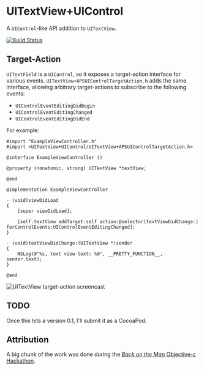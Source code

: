 # UITextView+UIControl

A `UIControl`-like API addition to `UITextView`.

[![Build Status](https://travis-ci.org/andrewsardone/UITextView-UIControl.png?branch=ci)](https://travis-ci.org/andrewsardone/UITextView-UIControl)

## Target-Action

`UITextField` is a `UIControl`, so it exposes a target-action interface for various events. `UITextView+APSUIControlTargetAction.h` adds the same interface, allowing arbitrary target-actions to subscribe to the following events:

- `UIControlEventEditingDidBegin`
- `UIControlEventEditingChanged`
- `UIControlEventEditingDidEnd`

For example:

```objc
#import "ExampleViewController.h"
#import <UITextView+UIControl/UITextView+APSUIControlTargetAction.h>

@interface ExampleViewController ()

@property (nonatomic, strong) UITextView *textView;

@end

@implementation ExampleViewController

- (void)viewDidLoad
{
    [super viewDidLoad];

    [self.textView addTarget:self action:@selector(textViewDidChange:) forControlEvents:UIControlEventEditingChanged];
}

- (void)textViewDidChange:(UITextView *)sender
{
    NSLog(@"%s, text view text: %@", __PRETTY_FUNCTION__, sender.text);
}

@end
```

<img src="http://f.cl.ly/items/391J1k333z403b3S1U2g/uitextview%2Btarget-action@2x.gif" alt="UITextView target-action screencast"/>

## TODO

Once this hits a version 0.1, I'll submit it as a CocoaPod.

## Attribution

A big chunk of the work was done during the [*Back on the Map* Objective-c Hackathon](https://objectivechackathon.appspot.com/).
